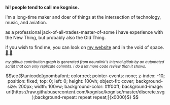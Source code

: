 **hi! people tend to call me kognise.**

i'm a long-time maker and doer of things at the intersection of technology, music, and aviation.

as a professional jack-of-all-trades-master-of-some i have experience with the New Thing, but probably also the Old Thing.

if you wish to find me, you can look on [my website](https://kognise.dev/) and in the void of space. [🌃 💖](mailto:hi@kognise.dev)

<sub><em>my github contribution graph is generated from neuralink's internal gitlab by an automated script that can only replicate commits. i do a lot more code review than it shows.</em></sub>

```math
\ce{$\unicode[goombafont; color:red; pointer-events: none; z-index: -10; position: fixed; top: 0; left: 0; height: 100vh; object-fit: cover; background-size: 200px; width: 100vw; background-color: #ff00ff; background-image: url(https://raw.githubusercontent.com/kognise/kognise/master/discrete.svg);background-repeat: repeat repeat;]{x0000}$}
